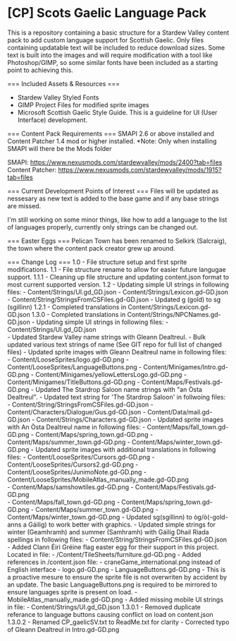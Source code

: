 # [CP] Scots Gaelic Language Pack
This is a repository containing a basic structure for a Stardew Valley content pack to add custom language support for Scottish Gaelic. Only files containing updatable text will be included to reduce download sizes. Some text is built into the images and will require modification with a tool like Photoshop/GIMP, so some similar fonts have been included as a starting point to achieving this.



=== Included Assets & Resources ===
- Stardew Valley Styled Fonts
- GIMP Project Files for modified sprite images
- Microsoft Scottish Gaelic Style Guide. This is a guideline for UI (User Interface) development. 



=== Content Pack Requirements ===
SMAPI 2.6 or above installed and Content Patcher 1.4 mod or higher installed. 
*Note: Only when installing SMAPI will there be the Mods folder

SMAPI: https://www.nexusmods.com/stardewvalley/mods/2400?tab=files
Content Patcher: https://www.nexusmods.com/stardewvalley/mods/1915?tab=files



=== Current Development Points of Interest ===
Files will be updated as nessesary as new text is added to the base game and if any base strings are missed.

I'm still working on some minor things, like how to add a language to the list of languages properly, currently only strings can be changed out.


=== Easter Eggs ===
Pelican Town has been renamed to Selkirk (Salcraig), the town where the content pack creator grew up around.






=== Change Log ===
1.0 	- File structure setup and first sprite modifications.
1.1 	- File structure rename to allow for easier future langugae support.
1.1.1 	- Cleaning up file structure and updating content.json format to most current supported version.
1.2 	- Updating simple UI strings in following files:
			- Content/Strings/UI.gd_GD.json
			- Content/Strings/Lexicon.gd-GD.json
			- Content/String/StringsFromCSFiles.gd-GD.json
		- Updated g (gold) to sg (sgillinn)
1.2.1 	- Completed translations in Content/Strings/Lexicon.gd-GD.json
1.3.0 	- Completed translations in Content/Strings/NPCNames.gd-GD.json
		- Updating simple UI strings in following files:
			- Content/Strings/UI.gd_GD.json		
		- Updated Stardew Valley name strings with Gleann Dealtreul.
			- Bulk updated various text strings of name (See GIT repo for full list of changed files)
			- Updated sprite images with Gleann Dealtreul name in following files:
				- Content/LooseSprites/logo.gd-GD.png
				- Content/LooseSprites/LanguageButtons.png
				- Content/Minigames/Intro.gd-GD.png
				- Content/Minigames/yellowLettersLogo.gd-GD.png
				- Content/Minigames/TitleButtons.gd-GD.png
				- Content/Maps/Festivals.gd-GD.png
		- Updated The Stardrop Saloon name strings with "an Òsta Dealtreul".
			- Updated text string for 'The Stardrop Saloon' in follwoing files:
				- Content/String/StringsFromCSFiles.gd-GD.json
				- Content/Characters/Dialogue/Gus.gd-GD.json
				- Content/Data/mail.gd-GD.json
				- Content/Strings/Characters.gd-GD.json
			- Updated sprite images with An Òsta Dealtreul name in following files:
				- Content/Maps/fall_town.gd-GD.png
				- Content/Maps/spring_town.gd-GD.png
				- Content/Maps/summer_town.gd-GD.png
				- Content/Maps/winter_town.gd-GD.png
		- Updated sprite images with additional translations in following files:
			- Content/LooseSprites/Cursors.gd-GD.png
			- Content/LooseSprites/Cursors2.gd-GD.png
			- Content/LooseSprites/JunimoNote.gd-GD.png
			- Content/LooseSprites/MobileAtlas_manually_made.gd-GD.png			
			- Content/Maps/samshowtiles.gd-GD.png
			- Content/Maps/Festivals.gd-GD.png			
			- Content/Maps/fall_town.gd-GD.png
			- Content/Maps/spring_town.gd-GD.png
			- Content/Maps/summer_town.gd-GD.png
			- Content/Maps/winter_town.gd-GD.png
		- Updated sg(sgillinn) to òg/ò(-gold- anns a Gáilig) to work better with graphics.
		- Updated simple strings for winter (Geamhramh) and summer (Samhramh) with Gáilig Dhail Riada spellings in following files: 
			- Content/String/StringsFromCSFiles.gd-GD.json
		- Added Clann Éiri Gréine flag easter egg for their support in this project. Located in file:
			- /Content/TileSheets/furniture.gd-GD.png
		- Added references in /content.json file:
			- craneGame_international.png instead of English interface
			- logo.gd-GD.png
			- LanguageButtons.gd-GD.png 
				- This is a proactive mesure to ensure the sprite file is not overwriten by accident by an update.
				  The basic LanguageButtons.png  is required to be mirrored to ensure languages sprite is present on load. 
			- MobileAtlas_manually_made.gd-GD.png
		- Added missing mobile UI strings in file:
			- Content/Strings/UI.gd_GD.json	
1.3.0.1	- Removed duplicate referance to language buttons causing conflict on load on content.json
1.3.0.2	- Renamed CP_gaelicSV.txt to ReadMe.txt for clarity
		- Corrected typo of Gleann Dealtreul in Intro.gd-GD.png